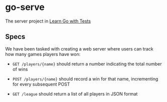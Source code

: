 # go-serve
The server project in [Learn Go with Tests](https://quii.gitbook.io/learn-go-with-tests)

## Specs

We have been tasked with creating a web server where users can track how many games players have won:

- `GET /players/{name}` should return a number indicating the total number of wins

- `POST /players/{name}` should record a win for that name, incrementing for every subsequent POST

- `GET /league` should return a list of all players in JSON format
